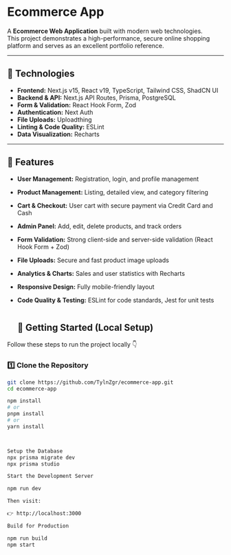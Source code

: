 # Ecommerce App

A **Ecommerce Web Application** built with modern web technologies.  
This project demonstrates a high-performance, secure online shopping platform and serves as an excellent portfolio reference.

---

## 🔹 Technologies

- **Frontend:** Next.js v15, React v19, TypeScript, Tailwind CSS, ShadCN UI
- **Backend & API:** Next.js API Routes, Prisma, PostgreSQL
- **Form & Validation:** React Hook Form, Zod
- **Authentication:** Next Auth
- **File Uploads:** Uploadthing
- **Linting & Code Quality:** ESLint
- **Data Visualization:** Recharts

---

## 🔹 Features

- **User Management:** Registration, login, and profile management
- **Product Management:** Listing, detailed view, and category filtering
- **Cart & Checkout:** User cart with secure payment via Credit Card and Cash
- **Admin Panel:** Add, edit, delete products, and track orders
- **Form Validation:** Strong client-side and server-side validation (React Hook Form + Zod)
- **File Uploads:** Secure and fast product image uploads
- **Analytics & Charts:** Sales and user statistics with Recharts
- **Responsive Design:** Fully mobile-friendly layout
- **Code Quality & Testing:** ESLint for code standards, Jest for unit tests

  ```

  ```

  ## 🔹 Getting Started (Local Setup)

Follow these steps to run the project locally 👇

### 1️⃣ Clone the Repository

```bash
git clone https://github.com/TylnZgr/ecommerce-app.git
cd ecommerce-app

npm install
# or
pnpm install
# or
yarn install



Setup the Database
npx prisma migrate dev
npx prisma studio

Start the Development Server

npm run dev

Then visit:

👉 http://localhost:3000

Build for Production

npm run build
npm start
```
